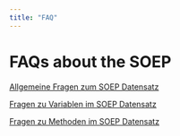 ```yaml
---
title: "FAQ"
---
```

FAQs about the SOEP
===================

[Allgemeine Fragen zum SOEP Datensatz](allgemein.html)

[Fragen zu Variablen im SOEP Datensatz](variablen.html)

[Fragen zu Methoden im SOEP Datensatz](methoden.html)
